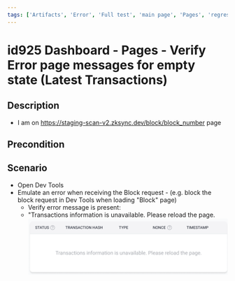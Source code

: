 ```yaml
---
tags: ['Artifacts', 'Error', 'Full test', 'main page', 'Pages', 'regression', 'Transaction', 'Active']
---
```


# id925 Dashboard - Pages - Verify Error page messages for empty state (Latest Transactions)

## Description
  - I am on https://staging-scan-v2.zksync.dev/block/block_number page

## Precondition


## Scenario
- Open Dev Tools
- Emulate an error when receiving the Block request
                - (e.g. block the block request in Dev Tools when loading "Block" page)
    - Verify error message is present:
    - "Transactions information is unavailable. Please reload the page.
      ![Screenshot](../../../../static/img/Pages/DashboardPage/id925_1.png)